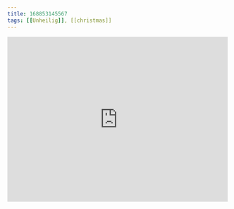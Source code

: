 ```yaml
---
title: 168853145567
tags: [[Unheilig]], [[christmas]]
---
```

<iframe allow="accelerometer; autoplay; clipboard-write; encrypted-media; gyroscope; picture-in-picture" allowfullscreen="" frameborder="0" height="375" id="youtube_iframe" src="https://www.youtube.com/embed/0ED8BWqIyHo?feature=oembed&amp;enablejsapi=1&amp;origin=https://safe.txmblr.com&amp;wmode=opaque" width="500"></iframe>